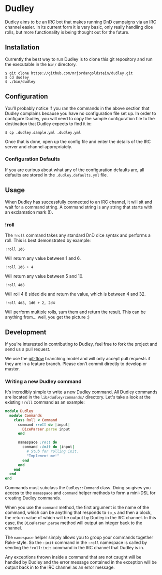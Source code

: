 # Dudley

Dudley aims to be an IRC bot that makes running DnD campaigns via an IRC channel
easier. In its current form it is very basic, only really handling dice rolls,
but more functionality is being thought out for the future.

## Installation

Currently the best way to run Dudley is to clone this git repository and run the
executable in the `bin/` directory.

    $ git clone https://github.com/mrjordangoldstein/dudley.git
    $ cd dudley
    $ ./bin/dudley

## Configuration

You'll probably notice if you ran the commands in the above section that Dudley
complains because you have no configuration file set up. In order to configure
Dudley, you will need to copy the sample configuration file to the destination
that Dudley expects to find it in:

    $ cp .dudley.sample.yml .dudley.yml

Once that is done, open up the config file and enter the details of the IRC
server and channel appropriately.

### Configuration Defaults

If you are curious about what any of the configuration defaults are, all
defaults are stored in the `.dudley.defaults.yml` file.

## Usage

When Dudley has successfully connected to an IRC channel, it will sit and wait
for a command string. A command string is any string that starts with an
exclamation mark (!).

### !roll

The `!roll` command takes any standard DnD dice syntax and performs a roll. This
is best demonstrated by example:

    !roll 1d6

Will return any value between 1 and 6.

    !roll 1d6 + 4

Will return any value between 5 and 10.

    !roll 4d8

Will roll 4 8 sided die and return the value, which is between 4 and 32.

    !roll 4d8, 1d6 + 2, 2d4

Will perform multiple rolls, sum them and return the result. This can be
anything from... well, you get the picture :)

## Development

If you're interested in contributing to Dudley, feel free to fork the project
and send us a pull request.

We use the [git-flow](http://nvie.com/posts/a-successful-git-branching-model/)
branching model and will only accept pull requests if they are in a feature
branch. Please don't commit directly to develop or master.

### Writing a new Dudley command

It's incredibly simple to write a new Dudley command. All Dudley commands are
located in the `lib/dudley/commands/` directory. Let's take a look at the
existing `!roll` command as an example:

``` ruby
module Dudley
  module Commands
    class Roll < Command
      command :roll do |input|
        DiceParser.parse input
      end

      namespace :roll do
        command :init do |input|
          # Stub for rolling init.
          "Implement me!"
        end
      end
    end
  end
end
```

Commands must subclass the `Dudley::Command` class. Doing so gives you
access to the `namespace` and `command` helper methods to form a mini-DSL for
creating Dudley commands.

When you use the `command` method, the first argument is the name of the
command, which can be anything that responds to `to_s` and then a block, the
return value of which will be output by Dudley in the IRC channel. In this case,
the `DiceParser.parse` method will output an integer back to the channel.

The `namespace` helper simply allows you to group your commands together
Rake-style. So the `:init` command in the `:roll` namespace is called by sending
the `!roll:init` command in the IRC channel that Dudley is in.

Any exceptions thrown inside a command that are not caught will be handled by
Dudley and the error message contained in the exception will be output back in
to the IRC channel as an error message.
